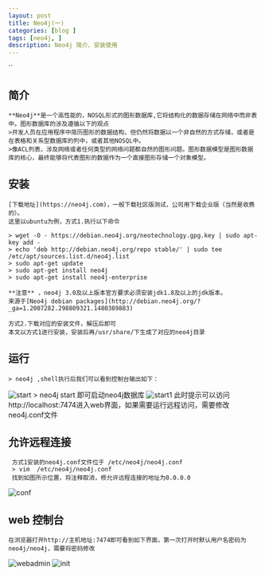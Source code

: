 ```yaml
---
layout: post
title: Neo4j(一)
categories: [blog ]
tags: [neo4j, ]
description: Neo4j 简介、安装使用
---
```

``
## 简介
    **Neo4j**是一个高性能的，NOSQL形式的图形数据库,它将结构化的数据存储在网络中而非表中。图形数据库的涉及遵循以下的观点
    >开发人员在应用程序中简历图形的数据结构，但仍然将数据以一个非自然的方式存储，或者是在表格和关系型数据库的列中，或者其他NOSQL中。
    >像ACL列表，涉及网络或者任何类型的网络问题都自然的图形问题。图形数据模型是图形数据库的核心，最终能够将代表图形的数据作为一个直接图形存储一个对象模型。
    
##  安装
    [下载地址](https://neo4j.com)，一般下载社区版测试，公司用下载企业版（当然是收费的）。
    这里以ubuntu为例，方式1.执行以下命令
    
    > wget -O - https://debian.neo4j.org/neotechnology.gpg.key | sudo apt-key add -
    > echo 'deb http://debian.neo4j.org/repo stable/' | sudo tee /etc/apt/sources.list.d/neo4j.list
    > sudo apt-get update
    > sudo apt-get install neo4j
    > sudo apt-get install neo4j-enterprise
    
    **注意** ，neo4j 3.0及以上版本官方要求必须安装jdk1.8及以上的jdk版本。
    来源于[Neo4j debian packages](http://debian.neo4j.org/?_ga=1.2007282.298809321.1480389883)
    
    方式2.下载对应的安装文件，解压后即可
    本文以方式1进行安装，安装后再/usr/share/下生成了对应的neo4j目录
## 运行
    > neo4j ,shell执行后我们可以看到控制台输出如下：
   ![start]({{site.url}}/images/2016/12/neo4j/start.jpg)
     > neo4j start 即可启动neo4j数据库
   ![start1]({{site.url}}/images/2016/12/neo4j/start1.jpg)
     此时提示可以访问http://localhost:7474进入web界面，如果需要运行远程访问，需要修改neo4j.conf文件
## 允许远程连接     
     方式1安装的neo4j.conf文件位于 /etc/neo4j/neo4j.conf 
     > vim  /etc/neo4j/neo4j.conf 
     找到如图所示位置，将注释取消，修允许远程连接的地址为0.0.0.0  
   ![conf]({{site.url}}/images/2016/12/neo4j/conf.jpg)
     
     
## web 控制台
    在浏览器打开http://主机地址:7474即可看到如下界面，第一次打开时默认用户名密码为neo4j/neo4j，需要将密码修改
  ![webadmin]({{site.url}}/images/2016/12/neo4j/webadmin.jpg)
  ![init]({{site.url}}/images/2016/12/neo4j/init.jpg)
  
     
    
